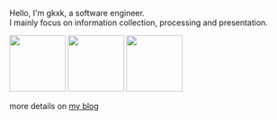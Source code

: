 

Hello, I'm gkxk, a software engineer.   
I mainly focus on information collection, processing and presentation.

<!-- It is prefered that you call me "gkxk"(randomly generated id code), cause I set "mechanical ascension and abandoning my flesh" as my long-term goal. -->

<!-- [![](https://readme-stats.clckblog.space/api?username=gkxk&count_private=true&theme=city_lights&bg_color=333333&title_color=00a4db&text_color=cccccc&border_color=cccccc)](https://github.com/gkxk) -->

<!-- set max-width: 200px -->
<!-- <img src="https://readme-stats.clckblog.space/api?username=gkxk&count_private=true&theme=city_lights&bg_color=333333&title_color=00a4db&text_color=cccccc&border_color=cccccc" style="max-width: 300px !important;"> -->

<!-- <img src="https://d2ekywz288hemq.cloudfront.net/im/github/future_flowchart.svg?a" width="200"> -->

<!-- Recent status: -->
<!-- - I am on my way to offer more information and webapps. (2023-07-25) -->
<!-- - I am improving the competitiveness of my resume, to find a remote job. (2023-08-01) -->
<!-- - I am on my way to put more content on [r/gkxk](https://www.reddit.com/r/gkxk), and on [gumroad](https://gkxk.gumroad.com). (2023-09-15) -->

<!-- - I am on my way to offer more webapps. (2023-05-17) -->
<!-- , and more browser extensions -->
<!-- - I am considering looking for a remote job, I would be very grateful if someone could offer me the opportunity. (2023-04-12) -->
<!-- - (long-term project) complete the marriage project, the only requirement for partner: NT character. (2023-05-30) -->
<!-- - The "xxx_data series" requires much efforts, and I'm working on writing the relevant code to implement them.(2023-04-12) -->
<!-- - I am planning to build up my [3d version blog](https://github.com/gkxk/3d), to complement the [2d version](https://gkxk.github.io).(2023-04-12) -->


<!-- # 3. Public products -->
<!-- | target   | api | extension | app                                                                        | -->
<!-- | -------- | --- | --------- | -------------------------------------------------------------------------- | -->
<!-- | bilibili |     |           | [profile generator](https://gkxk.github.io/app/bilibili/profile_generator) | -->


<!-- | by site  | <ul><li>[bilibili](https://github.com/gkxk/bilibili) <br><img class="repo_count" src="https://img.shields.io/github/stars/gkxk/bilibili?style=flat-square&labelColor=343b41"/></li><li>[v2ex](https://github.com/gkxk/v2ex) <br><img class="repo_count" src="https://img.shields.io/github/stars/gkxk/v2ex?style=flat-square&labelColor=343b41"/></li></ul> | -->


<!-- products (full list on [**my blog**](https://gkxk.github.io/about/output)):   -->

<img src="https://d2ekywz288hemq.cloudfront.net/im/hexo3d.png" height="100px"></img> <img src="https://d2ekywz288hemq.cloudfront.net/im/cloud.png" height="100px"></img> <img src="https://d2ekywz288hemq.cloudfront.net/im/bilibili_profile/bilibili_profile_海州拌饭.png" height="100px"></img>

more details on [my blog](https://gkxk.github.io)

<!-- - see details on [**chrome webstore**](https://chrome.google.com/webstore/category/extensions) and [**google play store**](https://play.google.com/store/apps) -->
<!-- check [my blog](https://gkxk.github.io/2023/04/19/public/analysis%20gallery) for full gallery -->


<!-- [![](https://www.codewars.com/users/sxlgkxk/badges/large)](https://www.codewars.com/users/sxlgkxk) -->

<!-- # Contact
- [telegram](https://t.me/sxlgkxk) is recommended
- [email](mailto:sxlgkxk@gmail.com) is ok too -->

